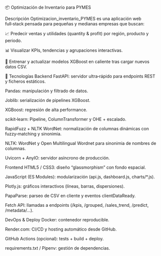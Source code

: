 📦 Optimización de Inventario para PYMES

Descripción
Optimizacion_inventario_PYMES es una aplicación web full‑stack pensada para pequeñas y medianas empresas que buscan:

📈 Predecir ventas y utilidades (quantity & profit) por región, producto y periodo.

📊 Visualizar KPIs, tendencias y agrupaciones interactivas.

🔄 Entrenar y actualizar modelos XGBoost en caliente tras cargar nuevos datos CSV.

🚀 Tecnologías
Backend
FastAPI: servidor ultra‑rápido para endpoints REST y ficheros estáticos.

Pandas: manipulación y filtrado de datos.

Joblib: serialización de pipelines XGBoost.

XGBoost: regresión de alta performance.

scikit‑learn: Pipeline, ColumnTransformer y OHE + escalado.

RapidFuzz + NLTK WordNet: normalización de columnas dinámicas con fuzzy‑matching y sinonimia.

NLTK: WordNet y Open Multilingual Wordnet para sinonimia de nombres de columnas.

Uvicorn + AnyIO: servidor asíncrono de producción.

Frontend
HTML5 / CSS3: diseño “glassmorphism” con fondo espacial.

JavaScript (ES Modules): modularización (api.js, dashboard.js, charts/*.js).

Plotly.js: gráficos interactivos (líneas, barras, dispersiones).

PapaParse: parseo de CSV en cliente y eventos clientDataReady.

Fetch API: llamadas a endpoints (/kpis, /grouped, /sales_trend, /predict, /metadata/...).

DevOps & Deploy
Docker: contenedor reproducible.

Render.com: CI/CD y hosting automático desde GitHub.

GitHub Actions (opcional): tests + build + deploy.

requirements.txt / Pipenv: gestión de dependencias.
